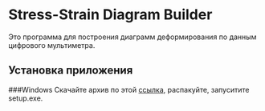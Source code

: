 # Stress-Strain Diagram Builder

Это программа для построения диаграмм деформирования по данным цифрового мультиметра.

## Установка приложения

###Windows
Скачайте архив по этой [ссылка](https://mega.nz/#F!heohwQTJ!jaiIc-LEqq1lsrtgmr6b_A), распакуйте, запуситите setup.exe.
